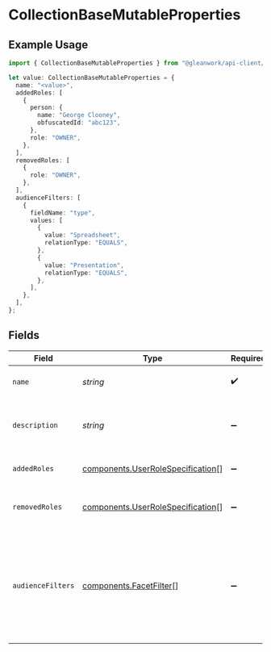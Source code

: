 # CollectionBaseMutableProperties

## Example Usage

```typescript
import { CollectionBaseMutableProperties } from "@gleanwork/api-client/models/components";

let value: CollectionBaseMutableProperties = {
  name: "<value>",
  addedRoles: [
    {
      person: {
        name: "George Clooney",
        obfuscatedId: "abc123",
      },
      role: "OWNER",
    },
  ],
  removedRoles: [
    {
      role: "OWNER",
    },
  ],
  audienceFilters: [
    {
      fieldName: "type",
      values: [
        {
          value: "Spreadsheet",
          relationType: "EQUALS",
        },
        {
          value: "Presentation",
          relationType: "EQUALS",
        },
      ],
    },
  ],
};
```

## Fields

| Field                                                                                                                    | Type                                                                                                                     | Required                                                                                                                 | Description                                                                                                              |
| ------------------------------------------------------------------------------------------------------------------------ | ------------------------------------------------------------------------------------------------------------------------ | ------------------------------------------------------------------------------------------------------------------------ | ------------------------------------------------------------------------------------------------------------------------ |
| `name`                                                                                                                   | *string*                                                                                                                 | :heavy_check_mark:                                                                                                       | The unique name of the Collection.                                                                                       |
| `description`                                                                                                            | *string*                                                                                                                 | :heavy_minus_sign:                                                                                                       | A brief summary of the Collection's contents.                                                                            |
| `addedRoles`                                                                                                             | [components.UserRoleSpecification](../../models/components/userrolespecification.md)[]                                   | :heavy_minus_sign:                                                                                                       | A list of added user roles for the Collection.                                                                           |
| `removedRoles`                                                                                                           | [components.UserRoleSpecification](../../models/components/userrolespecification.md)[]                                   | :heavy_minus_sign:                                                                                                       | A list of removed user roles for the Collection.                                                                         |
| `audienceFilters`                                                                                                        | [components.FacetFilter](../../models/components/facetfilter.md)[]                                                       | :heavy_minus_sign:                                                                                                       | Filters which restrict who should see this Collection. Values are taken from the corresponding filters in people search. |